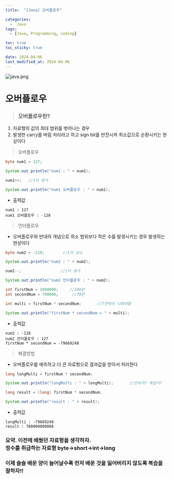 ```yaml
---
title:  "[Java] 오버플로우" 

categories:
  -  Java
tags:
  - [Java, Programming, coding]

toc: true
toc_sticky: true

date: 2024-04-06
last_modified_at: 2024-04-06
---
```


![java.png](..%2Fassets%2Fimg%2Fjava.png)

# 오버플로우

> ### 오버플로우란?
1. 자료형의 값의 최대 범위를 벗어나는 경우
2. 발생한 carry를 버림 처리라고 하고  sign bit를 반전시켜 최소값으로 순환시키는 현상이다

> 오버플로우

~~~java
byte num1 = 127;

System.out.println("num1 : " + num1);

num1++;   //1이 증가

System.out.println("num1 오버플로우 : " + num1);
~~~

- 출력값

~~~
num1 : 127
num1 오버플로우 : -128
~~~

> 언더플로우
- 오버플로우와 반대의 개념으로 최소 범위보다 작은 수를 발생시키는 경우 발생하는 현상이다

~~~java
byte num2 = -128;        //1이 감소

System.out.println("num2 : " + num2);

num2--;                 //1이 증가

System.out.println("num2 언더플로우 : " + num2);

int firstNum = 1000000;     //100만
int secondNum = 700000;      //70만

int multi = firstNum * secondNum;       //7천억이 나와야함

System.out.println("firstNum * secondNum = " + multi);
~~~

- 출력값

~~~
num2 : -128
num2 언더플로우 : 127
firstNum * secondNum = -79669248
~~~

> 해결방법
- 오버플로우를 예측하고 더 큰 자료형으로 결과값을 받아서 처리한다

~~~java
long longMulti = firstNum * secondNum;

System.out.println("longMulti : " + longMulti);       //안되지? 똑같지?

long result = (long) firstNum * secondNum;

System.out.println("result : " + result);
~~~

- 출력값

~~~
longMulti : -79669248
result : 700000000000
~~~

### 요약. 이전에 배웠던 자료형을 생각하자. <br> 정수를 취급하는 자료형 byte->short->int->long

### 이제 슬슬 배운 양이 늘어날수록 먼저 배운 것을 잃어버리지 않도록 복습을 잘하자!!
